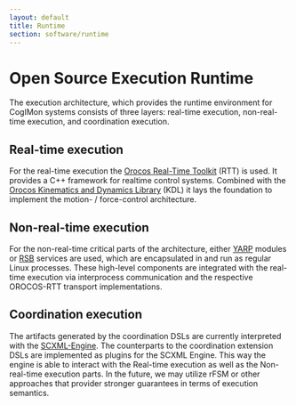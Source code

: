 ```yaml
---
layout: default
title: Runtime
section: software/runtime
---
```

<style>
  h3 {
    margin: 40px 0px 20px 0px;
  }
</style>
<div class="page-header">
  <h1>Open Source Execution Runtime</h1>
</div>

The execution architecture, which provides the runtime environment for CogIMon systems consists of three layers: real-time execution, non-real-time execution, and coordination execution.

## Real-time execution

For the real-time execution the [Orocos Real-Time Toolkit](http://www.orocos.org/rtt) (RTT) is used. It provides a C++ framework for realtime control systems. Combined with the [Orocos Kinematics and Dynamics Library](http://www.orocos.org/kdl) (KDL) it lays the foundation to implement the motion- / force-control architecture.

## Non-real-time execution

For the non-real-time critical parts of the architecture, either [YARP](http://www.yarp.it/) modules or [RSB](http://docs.cor-lab.org/rsb-manual/trunk/html/) services are used, which are encapsulated in and run as regular Linux processes. These high-level components are integrated with the real-time execution via interprocess communication and the respective OROCOS-RTT transport implementations.

<!-- the [Compliant Control Architecture](http://docs.cor-lab.org/cca-manual/0.3/html/) (CCA), developed in the [AMARSi](https://www.amarsi-project.eu/) project, is utilized.  -->

## Coordination execution

The artifacts generated by the coordination DSLs are currently interpreted with the [SCXML-Engine](https://commons.apache.org/proper/commons-scxml/guide/core-engine.html). The counterparts to the coordination extension DSLs are implemented as plugins for the SCXML Engine. This way the engine is able to interact with the Real-time execution as well as the Non-real-time execution parts. In the future, we may utilize rFSM or other approaches that provider stronger guarantees in terms of execution semantics.

